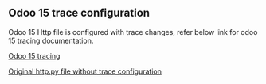 ## Odoo 15 trace configuration

Odoo 15 Http file is configured with trace changes, refer below link for odoo 15 tracing documentation.

[Odoo 15 tracing](https://docs.snappyflow.io/docs/Tracing/python/python_on_instance#odoo-15)

[Original http.py file without trace configuration](https://github.com/odoo/odoo/blob/15.0/odoo/http.py)